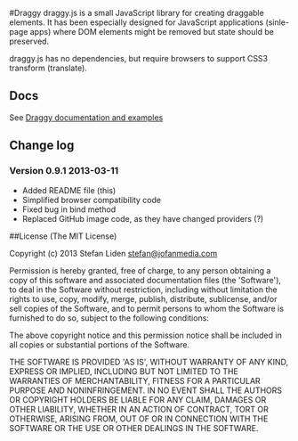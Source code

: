 #Draggy
draggy.js is a small JavaScript library for creating draggable elements.
It has been especially designed for JavaScript applications (sinle-page apps) where DOM elements might be removed but state should be preserved.

draggy.js has no dependencies, but require browsers to support CSS3 transform (translate).

## Docs
See [Draggy documentation and examples](file:///Library/WebServer/Documents/Draggy/example/index.html)

## Change log
### Version 0.9.1 2013-03-11

* Added README file (this)
* Simplified browser compatibility code
* Fixed bug in bind method
* Replaced GitHub image code, as they have changed providers (?)

##License
(The MIT License)

Copyright (c) 2013 Stefan Liden <stefan@jofanmedia.com>

Permission is hereby granted, free of charge, to any person obtaining a copy of this software and associated documentation files (the 'Software'), to deal in the Software without restriction, including without limitation the rights to use, copy, modify, merge, publish, distribute, sublicense, and/or sell copies of the Software, and to permit persons to whom the Software is furnished to do so, subject to the following conditions:

The above copyright notice and this permission notice shall be included in all copies or substantial portions of the Software.

THE SOFTWARE IS PROVIDED 'AS IS', WITHOUT WARRANTY OF ANY KIND, EXPRESS OR IMPLIED, INCLUDING BUT NOT LIMITED TO THE WARRANTIES OF MERCHANTABILITY, FITNESS FOR A PARTICULAR PURPOSE AND NONINFRINGEMENT. IN NO EVENT SHALL THE AUTHORS OR COPYRIGHT HOLDERS BE LIABLE FOR ANY CLAIM, DAMAGES OR OTHER LIABILITY, WHETHER IN AN ACTION OF CONTRACT, TORT OR OTHERWISE, ARISING FROM, OUT OF OR IN CONNECTION WITH THE SOFTWARE OR THE USE OR OTHER DEALINGS IN THE SOFTWARE.